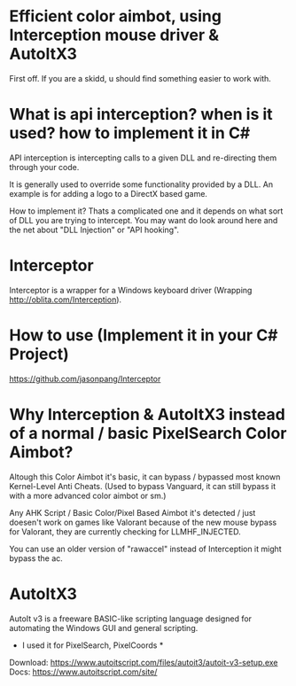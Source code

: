 # Efficient color aimbot, using Interception mouse driver & AutoItX3
First off. If you are a skidd, u should find something easier to work with.  <br />

# What is api interception? when is it used? how to implement it in C#

API interception is intercepting calls to a given DLL and re-directing them through your code.  <br />

It is generally used to override some functionality provided by a DLL. An example is for adding a logo to a DirectX based game.  <br />

How to implement it? Thats a complicated one and it depends on what sort of DLL you are trying to intercept. You may want do look around here and the net about "DLL Injection" or "API hooking".  <br />

# Interceptor

Interceptor is a wrapper for a Windows keyboard driver (Wrapping http://oblita.com/Interception).  <br />

# How to use (Implement it in your C# Project)  <br />

https://github.com/jasonpang/Interceptor  <br />

# Why Interception & AutoItX3 instead of a normal / basic PixelSearch Color Aimbot?

Altough this Color Aimbot it's basic, it can bypass / bypassed most known Kernel-Level Anti Cheats. (Used to bypass Vanguard, it can still bypass it with a more advanced color aimbot or sm.)  <br />

Any AHK Script / Basic Color/Pixel Based Aimbot it's detected / just doesen't work on games like Valorant because of the new mouse bypass for Valorant, they are currently checking for LLMHF_INJECTED.  <br />

You can use an older version of "rawaccel" instead of Interception it might bypass the ac.  <br />

# AutoItX3

AutoIt v3 is a freeware BASIC-like scripting language designed for automating the Windows GUI and general scripting.  <br />

* I used it for PixelSearch, PixelCoords *   <br />

Download: https://www.autoitscript.com/files/autoit3/autoit-v3-setup.exe  <br />
Docs: https://www.autoitscript.com/site/  <br /> 



